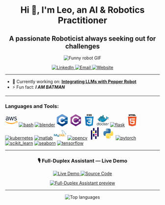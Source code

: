 <h1 align="center">Hi 👋, I'm Leo, an AI & Robotics Practitioner</h1>
<h2 align="center">A passionate Roboticist always seeking out for challenges</h2>

<p align="center">
  <img src="https://media.giphy.com/media/zOvBKUUEERdNm/giphy.gif" alt="Funny robot GIF" width="480"/>
</p>

<p align="center">
  <a href="https://www.linkedin.com/in/sithu-ye-htun-1630b11a9/">
    <img alt="LinkedIn" src="https://img.shields.io/badge/-Linkedin-blue?style=flat-square&logo=linkedin">
  </a>
  <a href="mailto:sithu.y.htun@gmail.com">
    <img alt="Email" src="https://img.shields.io/badge/-Email-red?style=flat-square&logo=gmail&logoColor=white">
  </a>
  <a href="https://leo007-htun.github.io/">
    <img alt="Website" src="https://img.shields.io/badge/Website-github.io-red?style=flat-square">
  </a>
</p>

<hr/>

- 🔭 Currently working on: <a href="https://www.linkedin.com/posts/sithu-ye-htun-1630b11a9_gpt3-pepper-googlespeechrecognition-activity-7142130282849083392-hqfi?utm_source=share&utm_medium=member_desktop"><b>Integrating LLMs with Pepper Robot</b></a>  
- ⚡ Fun fact: <b><i>I AM BATMAN</i></b>

<hr/>

<h3 align="left">Languages and Tools:</h3>
<p align="left">
  <a href="https://aws.amazon.com" target="_blank" rel="noreferrer"><img src="https://raw.githubusercontent.com/devicons/devicon/master/icons/amazonwebservices/amazonwebservices-original-wordmark.svg" alt="aws" width="40" height="40"/></a>
  <a href="https://www.gnu.org/software/bash/" target="_blank" rel="noreferrer"><img src="https://www.vectorlogo.zone/logos/gnu_bash/gnu_bash-icon.svg" alt="bash" width="40" height="40"/></a>
  <a href="https://www.blender.org/" target="_blank" rel="noreferrer"><img src="https://download.blender.org/branding/community/blender_community_badge_white.svg" alt="blender" width="40" height="40"/></a>
  <a href="https://www.w3schools.com/cpp/" target="_blank" rel="noreferrer"><img src="https://raw.githubusercontent.com/devicons/devicon/master/icons/cplusplus/cplusplus-original.svg" alt="cplusplus" width="40" height="40"/></a>
  <a href="https://www.w3schools.com/cs/" target="_blank" rel="noreferrer"><img src="https://raw.githubusercontent.com/devicons/devicon/master/icons/csharp/csharp-original.svg" alt="csharp" width="40" height="40"/></a>
  <a href="https://www.w3schools.com/css/" target="_blank" rel="noreferrer"><img src="https://raw.githubusercontent.com/devicons/devicon/master/icons/css3/css3-original-wordmark.svg" alt="css3" width="40" height="40"/></a>
  <a href="https://www.docker.com/" target="_blank" rel="noreferrer"><img src="https://raw.githubusercontent.com/devicons/devicon/master/icons/docker/docker-original-wordmark.svg" alt="docker" width="40" height="40"/></a>
  <a href="https://flask.palletsprojects.com/" target="_blank" rel="noreferrer"><img src="https://www.vectorlogo.zone/logos/pocoo_flask/pocoo_flask-icon.svg" alt="flask" width="40" height="40"/></a>
  <a href="https://www.w3.org/html/" target="_blank" rel="noreferrer"><img src="https://raw.githubusercontent.com/devicons/devicon/master/icons/html5/html5-original-wordmark.svg" alt="html5" width="40" height="40"/></a>
  <a href="https://kubernetes.io" target="_blank" rel="noreferrer"><img src="https://www.vectorlogo.zone/logos/kubernetes/kubernetes-icon.svg" alt="kubernetes" width="40" height="40"/></a>
  <a href="https://www.mathworks.com/" target="_blank" rel="noreferrer"><img src="https://upload.wikimedia.org/wikipedia/commons/2/21/Matlab_Logo.png" alt="matlab" width="40" height="40"/></a>
  <a href="https://www.mysql.com/" target="_blank" rel="noreferrer"><img src="https://raw.githubusercontent.com/devicons/devicon/master/icons/mysql/mysql-original-wordmark.svg" alt="mysql" width="40" height="40"/></a>
  <a href="https://opencv.org/" target="_blank" rel="noreferrer"><img src="https://www.vectorlogo.zone/logos/opencv/opencv-icon.svg" alt="opencv" width="40" height="40"/></a>
  <a href="https://pandas.pydata.org/" target="_blank" rel="noreferrer"><img src="https://raw.githubusercontent.com/devicons/devicon/2ae2a900d2f041da66e950e4d48052658d850630/icons/pandas/pandas-original.svg" alt="pandas" width="40" height="40"/></a>
  <a href="https://www.python.org" target="_blank" rel="noreferrer"><img src="https://raw.githubusercontent.com/devicons/devicon/master/icons/python/python-original.svg" alt="python" width="40" height="40"/></a>
  <a href="https://pytorch.org/" target="_blank" rel="noreferrer"><img src="https://www.vectorlogo.zone/logos/pytorch/pytorch-icon.svg" alt="pytorch" width="40" height="40"/></a>
  <a href="https://scikit-learn.org/" target="_blank" rel="noreferrer"><img src="https://upload.wikimedia.org/wikipedia/commons/0/05/Scikit_learn_logo_small.svg" alt="scikit_learn" width="40" height="40"/></a>
  <a href="https://seaborn.pydata.org/" target="_blank" rel="noreferrer"><img src="https://seaborn.pydata.org/_images/logo-mark-lightbg.svg" alt="seaborn" width="40" height="40"/></a>
  <a href="https://www.tensorflow.org" target="_blank" rel="noreferrer"><img src="https://www.vectorlogo.zone/logos/tensorflow/tensorflow-icon.svg" alt="tensorflow" width="40" height="40"/></a>
</p>

<hr/>

<!-- 🎙️ Featured Project -->
<h3 align="center">🎙️ Full-Duplex Assistant — Live Demo</h3>

<p align="center">
  <a href="https://com-cloud.cloud">
    <img src="https://img.shields.io/badge/Live%20Demo-GitHub%20Pages-brightgreen?style=for-the-badge&logo=github" alt="Live Demo">
  </a>
  <a href="https://com-cloud.cloud">
    <img src="https://img.shields.io/badge/Source-Code-black?style=for-the-badge&logo=github" alt="Source Code">
  </a>
</p>

<p align="center">
  <!-- Replace the GIF below with a real screenshot or GIF committed to your repo, e.g. ./assets/full_duplex_preview.gif -->
  <a href="https://com-cloud.cloud">
    <img src="./assets/full_duplex_preview.gif" alt="Full-Duplex Assistant preview" width="800">
  </a>
</p>

<hr/>

<p align="center">
  <img src="https://github-readme-stats.vercel.app/api/top-langs?username=leo007-htun&langs_count=10&layout=compact&theme=dark" alt="Top languages"/>
</p>

<!-- Optional extras:
<p align="center"><img src="https://github-readme-streak-stats.herokuapp.com/?user=leo007-htun&theme=dark" alt="GitHub Streak"/></p>
<p align="center"><img src="https://github-readme-stats.vercel.app/api?username=leo007-htun&show_icons=true&theme=dark" alt="GitHub Stats"/></p>
-->
